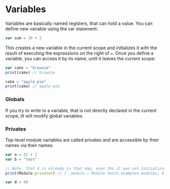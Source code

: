 # Variables

Variables are basically named registers, that can hold a value. You can define new variable using the var statement:

```js
var sum = 10 + 3
```

This creates a new variable in the current scope and initializes it with the result of executing the expressions on the right of `=`.
Once you define a variable, you can access it by its name, until it leaves the current scope:

```js
var cake = "brownie"
print(cake) // brownie

cake = "apple pie"
print(cake) // apple pie
```

### Globals

If you try to write to a variable, that is not directly declared in the current scope, lit will modify global variables.

### Privates

Top-level module variables are called privates and are accessible by their names via their names:

```js
var a = 32 + 2
var b = "test"

// Note, that d is already in that map, even tho it was not initializated yet!
print(Module.privates) // { _module = Module tests.examples.modules, d = null, a = 34, b = test }

var d = 48
```